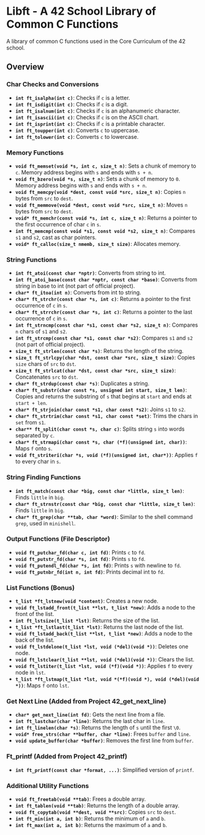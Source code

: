 # Libft - A 42 School Library of Common C Functions

A library of common C functions used in the Core Curriculum of the 42 school.

## Overview

### Char Checks and Conversions
- **`int ft_isalpha(int c)`**: Checks if `c` is a letter.
- **`int ft_isdigit(int c)`**: Checks if `c` is a digit.
- **`int ft_isalnum(int c)`**: Checks if `c` is an alphanumeric character.
- **`int ft_isascii(int c)`**: Checks if `c` is on the ASCII chart.
- **`int ft_isprint(int c)`**: Checks if `c` is a printable character.
- **`int ft_toupper(int c)`**: Converts `c` to uppercase.
- **`int ft_tolower(int c)`**: Converts `c` to lowercase.

### Memory Functions
- **`void ft_memset(void *s, int c, size_t n)`**: Sets a chunk of memory to `c`. Memory address begins with `s` and ends with `s + n`.
- **`void ft_bzero(void *s, size_t n)`**: Sets a chunk of memory to `0`. Memory address begins with `s` and ends with `s + n`.
- **`void ft_memcpy(void *dest, const void *src, size_t n)`**: Copies `n` bytes from `src` to `dest`.
- **`void ft_memmove(void *dest, const void *src, size_t n)`**: Moves `n` bytes from `src` to `dest`.
- **`void* ft_memchr(const void *s, int c, size_t n)`**: Returns a pointer to the first occurrence of char `c` in `s`.
- **`int ft_memcmp(const void *s1, const void *s2, size_t n)`**: Compares `s1` and `s2`, cast as char pointers.
- **`void* ft_calloc(size_t nmemb, size_t size)`**: Allocates memory.

### String Functions
- **`int ft_atoi(const char *nptr)`**: Converts from string to int.
- **`int ft_atoi_base(const char *nptr, const char *base)`**: Converts from string in base to int (not part of official project).
- **`char* ft_itoa(int n)`**: Converts from int to string.
- **`char* ft_strchr(const char *s, int c)`**: Returns a pointer to the first occurrence of `c` in `s`.
- **`char* ft_strrchr(const char *s, int c)`**: Returns a pointer to the last occurrence of `c` in `s`.
- **`int ft_strncmp(const char *s1, const char *s2, size_t n)`**: Compares `n` chars of `s1` and `s2`.
- **`int ft_strcmp(const char *s1, const char *s2)`**: Compares `s1` and `s2` (not part of official project).
- **`size_t ft_strlen(const char *s)`**: Returns the length of the string.
- **`size_t ft_strlcpy(char *dst, const char *src, size_t size)`**: Copies `size` chars of `src` to `dst`.
- **`size_t ft_strlcat(char *dst, const char *src, size_t size)`**: Concatenates `src` to `dst`.
- **`char* ft_strdup(const char *s)`**: Duplicates a string.
- **`char* ft_substr(char const *s, unsigned int start, size_t len)`**: Copies and returns the substring of `s` that begins at `start` and ends at `start + len`.
- **`char* ft_strjoin(char const *s1, char const *s2)`**: Joins `s1` to `s2`.
- **`char* ft_strtrim(char const *s1, char const *set)`**: Trims the chars in `set` from `s1`.
- **`char** ft_split(char const *s, char c)`**: Splits string `s` into words separated by `c`.
- **`char* ft_strmapi(char const *s, char (*f)(unsigned int, char))`**: Maps `f` onto `s`.
- **`void ft_striteri(char *s, void (*f)(unsigned int, char*))`**: Applies `f` to every char in `s`.

### String Finding Functions
- **`int ft_match(const char *big, const char *little, size_t len)`**: Finds `little` in `big`.
- **`char* ft_strnstr(const char *big, const char *little, size_t len)`**: Finds `little` in `big`.
- **`char* ft_grep(char **tab, char *word)`**: Similar to the shell command `grep`, used in `minishell`.

### Output Functions (File Descriptor)
- **`void ft_putchar_fd(char c, int fd)`**: Prints `c` to `fd`.
- **`void ft_putstr_fd(char *s, int fd)`**: Prints `s` to `fd`.
- **`void ft_putendl_fd(char *s, int fd)`**: Prints `s` with newline to `fd`.
- **`void ft_putnbr_fd(int n, int fd)`**: Prints decimal int to `fd`.

### List Functions (Bonus)
- **`t_list *ft_lstnew(void *content)`**: Creates a new node.
- **`void ft_lstadd_front(t_list **lst, t_list *new)`**: Adds a node to the front of the list.
- **`int ft_lstsize(t_list *lst)`**: Returns the size of the list.
- **`t_list *ft_lstlast(t_list *lst)`**: Returns the last node of the list.
- **`void ft_lstadd_back(t_list **lst, t_list *new)`**: Adds a node to the back of the list.
- **`void ft_lstdelone(t_list *lst, void (*del)(void *))`**: Deletes one node.
- **`void ft_lstclear(t_list **lst, void (*del)(void *))`**: Clears the list.
- **`void ft_lstiter(t_list *lst, void (*f)(void *))`**: Applies `f` to every node in `lst`.
- **`t_list *ft_lstmap(t_list *lst, void *(*f)(void *), void (*del)(void *))`**: Maps `f` onto `lst`.

### Get Next Line (Added from Project 42_get_next_line)
- **`char* get_next_line(int fd)`**: Gets the next line from a file.
- **`int ft_lastchar(char *line)`**: Returns the last char in `line`.
- **`int ft_linelen(char *s)`**: Returns the length of `s` until the first `\0`.
- **`void* free_strs(char **buffer, char *line)`**: Frees `buffer` and `line`.
- **`void update_buffer(char *buffer)`**: Removes the first line from `buffer`.

### Ft_printf (Added from Project 42_printf)
- **`int ft_printf(const char *format, ...)`**: Simplified version of `printf`.

### Additional Utility Functions
- **`void ft_freetab(void **tab)`**: Frees a double array.
- **`int ft_tablen(void **tab)`**: Returns the length of a double array.
- **`void ft_copytab(void **dest, void **src)`**: Copies `src` to `dest`.
- **`int ft_min(int a, int b)`**: Returns the minimum of `a` and `b`.
- **`int ft_max(int a, int b)`**: Returns the maximum of `a` and `b`.